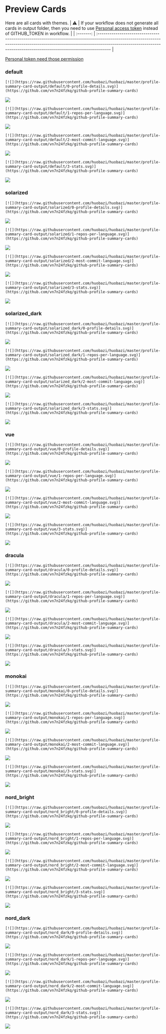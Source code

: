 
# Preview Cards

Here are all cards with themes.
| :warning: | If your workflow does not generate all cards in output folder, then you need to use [Personal access token](https://docs.github.com/en/actions/configuring-and-managing-workflows/creating-and-storing-encrypted-secrets) instead of GITHUB_TOKEN in workflow. |
| :-------: | :------------------------------------------------------------------------------------------------------------------------------------------------------------------------------------------------------------------------------------------------ |

[Personal token need those permission](https://github.com/vn7n24fzkq/github-profile-summary-cards/wiki/Personal-access-token-permissions)


### default


```
[![](https://raw.githubusercontent.com/huobazi/huobazi/master/profile-summary-card-output/default/0-profile-details.svg)](https://github.com/vn7n24fzkq/github-profile-summary-cards)
```
![](https://raw.githubusercontent.com/huobazi/huobazi/master/profile-summary-card-output/default/0-profile-details.svg)


```
[![](https://raw.githubusercontent.com/huobazi/huobazi/master/profile-summary-card-output/default/1-repos-per-language.svg)](https://github.com/vn7n24fzkq/github-profile-summary-cards)
```
![](https://raw.githubusercontent.com/huobazi/huobazi/master/profile-summary-card-output/default/1-repos-per-language.svg)


```
[![](https://raw.githubusercontent.com/huobazi/huobazi/master/profile-summary-card-output/default/2-most-commit-language.svg)](https://github.com/vn7n24fzkq/github-profile-summary-cards)
```
![](https://raw.githubusercontent.com/huobazi/huobazi/master/profile-summary-card-output/default/2-most-commit-language.svg)


```
[![](https://raw.githubusercontent.com/huobazi/huobazi/master/profile-summary-card-output/default/3-stats.svg)](https://github.com/vn7n24fzkq/github-profile-summary-cards)
```
![](https://raw.githubusercontent.com/huobazi/huobazi/master/profile-summary-card-output/default/3-stats.svg)


### solarized


```
[![](https://raw.githubusercontent.com/huobazi/huobazi/master/profile-summary-card-output/solarized/0-profile-details.svg)](https://github.com/vn7n24fzkq/github-profile-summary-cards)
```
![](https://raw.githubusercontent.com/huobazi/huobazi/master/profile-summary-card-output/solarized/0-profile-details.svg)


```
[![](https://raw.githubusercontent.com/huobazi/huobazi/master/profile-summary-card-output/solarized/1-repos-per-language.svg)](https://github.com/vn7n24fzkq/github-profile-summary-cards)
```
![](https://raw.githubusercontent.com/huobazi/huobazi/master/profile-summary-card-output/solarized/1-repos-per-language.svg)


```
[![](https://raw.githubusercontent.com/huobazi/huobazi/master/profile-summary-card-output/solarized/2-most-commit-language.svg)](https://github.com/vn7n24fzkq/github-profile-summary-cards)
```
![](https://raw.githubusercontent.com/huobazi/huobazi/master/profile-summary-card-output/solarized/2-most-commit-language.svg)


```
[![](https://raw.githubusercontent.com/huobazi/huobazi/master/profile-summary-card-output/solarized/3-stats.svg)](https://github.com/vn7n24fzkq/github-profile-summary-cards)
```
![](https://raw.githubusercontent.com/huobazi/huobazi/master/profile-summary-card-output/solarized/3-stats.svg)


### solarized_dark


```
[![](https://raw.githubusercontent.com/huobazi/huobazi/master/profile-summary-card-output/solarized_dark/0-profile-details.svg)](https://github.com/vn7n24fzkq/github-profile-summary-cards)
```
![](https://raw.githubusercontent.com/huobazi/huobazi/master/profile-summary-card-output/solarized_dark/0-profile-details.svg)


```
[![](https://raw.githubusercontent.com/huobazi/huobazi/master/profile-summary-card-output/solarized_dark/1-repos-per-language.svg)](https://github.com/vn7n24fzkq/github-profile-summary-cards)
```
![](https://raw.githubusercontent.com/huobazi/huobazi/master/profile-summary-card-output/solarized_dark/1-repos-per-language.svg)


```
[![](https://raw.githubusercontent.com/huobazi/huobazi/master/profile-summary-card-output/solarized_dark/2-most-commit-language.svg)](https://github.com/vn7n24fzkq/github-profile-summary-cards)
```
![](https://raw.githubusercontent.com/huobazi/huobazi/master/profile-summary-card-output/solarized_dark/2-most-commit-language.svg)


```
[![](https://raw.githubusercontent.com/huobazi/huobazi/master/profile-summary-card-output/solarized_dark/3-stats.svg)](https://github.com/vn7n24fzkq/github-profile-summary-cards)
```
![](https://raw.githubusercontent.com/huobazi/huobazi/master/profile-summary-card-output/solarized_dark/3-stats.svg)


### vue


```
[![](https://raw.githubusercontent.com/huobazi/huobazi/master/profile-summary-card-output/vue/0-profile-details.svg)](https://github.com/vn7n24fzkq/github-profile-summary-cards)
```
![](https://raw.githubusercontent.com/huobazi/huobazi/master/profile-summary-card-output/vue/0-profile-details.svg)


```
[![](https://raw.githubusercontent.com/huobazi/huobazi/master/profile-summary-card-output/vue/1-repos-per-language.svg)](https://github.com/vn7n24fzkq/github-profile-summary-cards)
```
![](https://raw.githubusercontent.com/huobazi/huobazi/master/profile-summary-card-output/vue/1-repos-per-language.svg)


```
[![](https://raw.githubusercontent.com/huobazi/huobazi/master/profile-summary-card-output/vue/2-most-commit-language.svg)](https://github.com/vn7n24fzkq/github-profile-summary-cards)
```
![](https://raw.githubusercontent.com/huobazi/huobazi/master/profile-summary-card-output/vue/2-most-commit-language.svg)


```
[![](https://raw.githubusercontent.com/huobazi/huobazi/master/profile-summary-card-output/vue/3-stats.svg)](https://github.com/vn7n24fzkq/github-profile-summary-cards)
```
![](https://raw.githubusercontent.com/huobazi/huobazi/master/profile-summary-card-output/vue/3-stats.svg)


### dracula


```
[![](https://raw.githubusercontent.com/huobazi/huobazi/master/profile-summary-card-output/dracula/0-profile-details.svg)](https://github.com/vn7n24fzkq/github-profile-summary-cards)
```
![](https://raw.githubusercontent.com/huobazi/huobazi/master/profile-summary-card-output/dracula/0-profile-details.svg)


```
[![](https://raw.githubusercontent.com/huobazi/huobazi/master/profile-summary-card-output/dracula/1-repos-per-language.svg)](https://github.com/vn7n24fzkq/github-profile-summary-cards)
```
![](https://raw.githubusercontent.com/huobazi/huobazi/master/profile-summary-card-output/dracula/1-repos-per-language.svg)


```
[![](https://raw.githubusercontent.com/huobazi/huobazi/master/profile-summary-card-output/dracula/2-most-commit-language.svg)](https://github.com/vn7n24fzkq/github-profile-summary-cards)
```
![](https://raw.githubusercontent.com/huobazi/huobazi/master/profile-summary-card-output/dracula/2-most-commit-language.svg)


```
[![](https://raw.githubusercontent.com/huobazi/huobazi/master/profile-summary-card-output/dracula/3-stats.svg)](https://github.com/vn7n24fzkq/github-profile-summary-cards)
```
![](https://raw.githubusercontent.com/huobazi/huobazi/master/profile-summary-card-output/dracula/3-stats.svg)


### monokai


```
[![](https://raw.githubusercontent.com/huobazi/huobazi/master/profile-summary-card-output/monokai/0-profile-details.svg)](https://github.com/vn7n24fzkq/github-profile-summary-cards)
```
![](https://raw.githubusercontent.com/huobazi/huobazi/master/profile-summary-card-output/monokai/0-profile-details.svg)


```
[![](https://raw.githubusercontent.com/huobazi/huobazi/master/profile-summary-card-output/monokai/1-repos-per-language.svg)](https://github.com/vn7n24fzkq/github-profile-summary-cards)
```
![](https://raw.githubusercontent.com/huobazi/huobazi/master/profile-summary-card-output/monokai/1-repos-per-language.svg)


```
[![](https://raw.githubusercontent.com/huobazi/huobazi/master/profile-summary-card-output/monokai/2-most-commit-language.svg)](https://github.com/vn7n24fzkq/github-profile-summary-cards)
```
![](https://raw.githubusercontent.com/huobazi/huobazi/master/profile-summary-card-output/monokai/2-most-commit-language.svg)


```
[![](https://raw.githubusercontent.com/huobazi/huobazi/master/profile-summary-card-output/monokai/3-stats.svg)](https://github.com/vn7n24fzkq/github-profile-summary-cards)
```
![](https://raw.githubusercontent.com/huobazi/huobazi/master/profile-summary-card-output/monokai/3-stats.svg)


### nord_bright


```
[![](https://raw.githubusercontent.com/huobazi/huobazi/master/profile-summary-card-output/nord_bright/0-profile-details.svg)](https://github.com/vn7n24fzkq/github-profile-summary-cards)
```
![](https://raw.githubusercontent.com/huobazi/huobazi/master/profile-summary-card-output/nord_bright/0-profile-details.svg)


```
[![](https://raw.githubusercontent.com/huobazi/huobazi/master/profile-summary-card-output/nord_bright/1-repos-per-language.svg)](https://github.com/vn7n24fzkq/github-profile-summary-cards)
```
![](https://raw.githubusercontent.com/huobazi/huobazi/master/profile-summary-card-output/nord_bright/1-repos-per-language.svg)


```
[![](https://raw.githubusercontent.com/huobazi/huobazi/master/profile-summary-card-output/nord_bright/2-most-commit-language.svg)](https://github.com/vn7n24fzkq/github-profile-summary-cards)
```
![](https://raw.githubusercontent.com/huobazi/huobazi/master/profile-summary-card-output/nord_bright/2-most-commit-language.svg)


```
[![](https://raw.githubusercontent.com/huobazi/huobazi/master/profile-summary-card-output/nord_bright/3-stats.svg)](https://github.com/vn7n24fzkq/github-profile-summary-cards)
```
![](https://raw.githubusercontent.com/huobazi/huobazi/master/profile-summary-card-output/nord_bright/3-stats.svg)


### nord_dark


```
[![](https://raw.githubusercontent.com/huobazi/huobazi/master/profile-summary-card-output/nord_dark/0-profile-details.svg)](https://github.com/vn7n24fzkq/github-profile-summary-cards)
```
![](https://raw.githubusercontent.com/huobazi/huobazi/master/profile-summary-card-output/nord_dark/0-profile-details.svg)


```
[![](https://raw.githubusercontent.com/huobazi/huobazi/master/profile-summary-card-output/nord_dark/1-repos-per-language.svg)](https://github.com/vn7n24fzkq/github-profile-summary-cards)
```
![](https://raw.githubusercontent.com/huobazi/huobazi/master/profile-summary-card-output/nord_dark/1-repos-per-language.svg)


```
[![](https://raw.githubusercontent.com/huobazi/huobazi/master/profile-summary-card-output/nord_dark/2-most-commit-language.svg)](https://github.com/vn7n24fzkq/github-profile-summary-cards)
```
![](https://raw.githubusercontent.com/huobazi/huobazi/master/profile-summary-card-output/nord_dark/2-most-commit-language.svg)


```
[![](https://raw.githubusercontent.com/huobazi/huobazi/master/profile-summary-card-output/nord_dark/3-stats.svg)](https://github.com/vn7n24fzkq/github-profile-summary-cards)
```
![](https://raw.githubusercontent.com/huobazi/huobazi/master/profile-summary-card-output/nord_dark/3-stats.svg)

